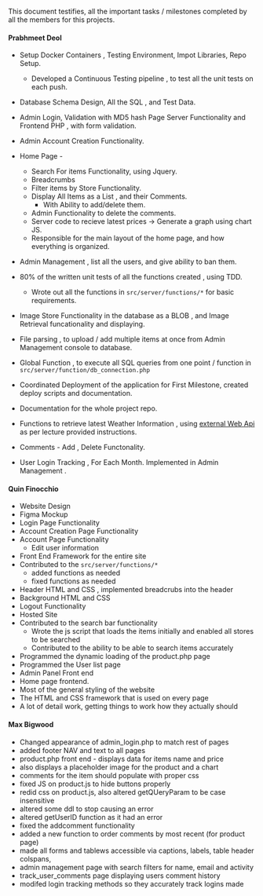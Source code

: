 This document testifies, all the important tasks / milestones completed by all the members for this projects.

#### Prabhmeet Deol

- Setup Docker Containers , Testing Environment, Impot Libraries, Repo Setup.
  - Developed a Continuous Testing pipeline , to test all the unit tests on each push.

- Database Schema Design, All the SQL , and Test Data.
- Admin Login, Validation with MD5 hash Page Server Functionality and Frontend PHP , with form validation.
- Admin Account Creation Functionality.
- Home Page - 
  - Search For items Functionality, using Jquery.
  - Breadcrumbs
  - Filter items by Store Functionality.
  - Display All Items as a List , and their Comments. 
    - With Ability to add/delete them.
  - Admin Functionality to delete the comments.
  - Server code to recieve latest prices -> Generate a graph using chart JS.
  - Responsible for the main layout of the home page, and how everything is organized.
- Admin Management , list all the users, and give ability to ban them.
- 80% of the written unit tests of all the functions created , using TDD.
  - Wrote out all the functions in ```src/server/functions/*``` for basic requirements.

- Image Store Functionality in the database as a BLOB , and Image Retrieval funcationality and displaying.
- File parsing , to upload / add multiple items at once from Admin Management console to database.
- Global Function , to execute all SQL queries from one point / function in ```src/server/function/db_connection.php```
- Coordinated Deployment of the application for First Milestone, created deploy scripts and documentation.
- Documentation for the whole project repo.
- Functions to retrieve latest Weather Information , using <u>external Web Api</u> as per lecture provided instructions.
- Comments - Add , Delete Functonality. 
- User Login Tracking , For Each Month. Implemented in Admin Management . 

#### Quin Finocchio

- Website Design
- Figma Mockup
- Login Page Functionality 
- Account Creation Page Functionality
- Account Page Functionality
    - Edit user information
- Front End Framework for the entire site
- Contributed to the ```src/server/functions/*```
    - added functions as needed
    - fixed functions as needed
- Header HTML and CSS , implemented breadcrubs into the header
- Background HTML and CSS
- Logout Functionality
- Hosted Site
- Contributed to the search bar functionality
    - Wrote the js script that loads the items initially and enabled all stores to be searched
    - Contributed to the ability to be able to search items accurately
- Programmed the dynamic loading of the product.php page
- Programmed the User list page
- Admin Panel Front end
- Home page frontend.
- Most of the general styling of the website
- The HTML and CSS framework that is used on every page
- A lot of detail work, getting things to work how they actually should

#### Max Bigwood
- Changed appearance of admin_login.php to match rest of pages
- added footer NAV and text to all pages 
- product.php front end - displays data for items name and price
- also displays a placeholder image for the product and a chart
- comments for the item should populate with proper css
- fixed JS on product.js to hide buttons properly 
- redid css on product.js, also altered getQUeryParam to be case insensitive
- altered some ddl to stop causing an error
- altered getUserID function as it had an error 
- fixed the addcomment functionality  
- added a new function to order comments by most recent (for product page) 
- made all forms and tablews accessible via captions, labels, table header colspans,
- admin management page with search filters for name, email and activity 
- track_user_comments page displaying users comment history 
- modifed login tracking methods so they accurately track logins made 
